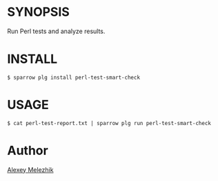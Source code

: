 # SYNOPSIS

Run Perl tests and analyze results.

# INSTALL


    $ sparrow plg install perl-test-smart-check


# USAGE

    $ cat perl-test-report.txt | sparrow plg run perl-test-smart-check


# Author

[Alexey Melezhik](mailto:melezhik@gmail.com)


